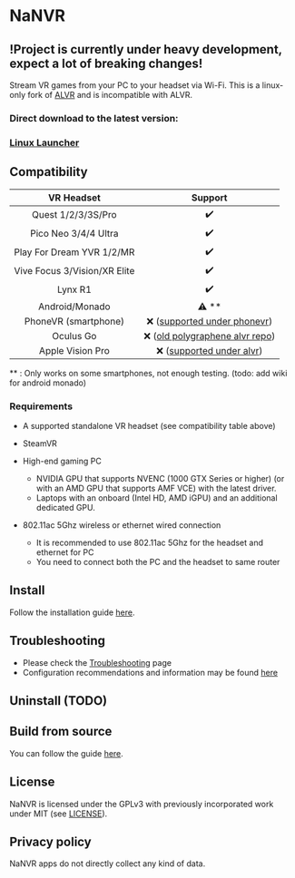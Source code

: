 <!-- <p align="center"> <img width="500" src="resources/ALVR-Grey.svg"/> </p> -->

# NaNVR

## !Project is currently under heavy development, expect a lot of breaking changes!

Stream VR games from your PC to your headset via Wi-Fi.
This is a linux-only fork of [ALVR](https://github.com/alvr-org/ALVR) and is incompatible with ALVR.

### Direct download to the latest version:
### [Linux Launcher](https://github.com/nanvr/NaNVR/releases/latest/download/launcher_linux.tar.gz)

## Compatibility

|          VR Headset          |                                        Support                                             |
| :--------------------------: | :----------------------------------------------------------------------------------------: |
|      Quest 1/2/3/3S/Pro      |                                   :heavy_check_mark:                                       |
|     Pico Neo 3/4/4 Ultra     |                                   :heavy_check_mark:                                       |
|    Play For Dream YVR 1/2/MR |                                   :heavy_check_mark:                                       |
| Vive Focus 3/Vision/XR Elite |                                   :heavy_check_mark:                                       |
|           Lynx R1            |                                   :heavy_check_mark:                                       |
|        Android/Monado        |                                      :warning: **                                          |
|     PhoneVR (smartphone)     |     :x:    ([supported under phonevr](https://github.com/PhoneVR-Developers/PhoneVR))      |
|          Oculus Go           |                 :x: ([old polygraphene alvr repo](https://github.com/polygraphene/ALVR))   |
|       Apple Vision Pro       |             :x: ([supported under alvr](https://github.com/alvr-org/alvr-visionos))        |
 
\** : Only works on some smartphones, not enough testing. (todo: add wiki for android monado) 

### Requirements

-   A supported standalone VR headset (see compatibility table above)

-   SteamVR

-   High-end gaming PC
    -   NVIDIA GPU that supports NVENC (1000 GTX Series or higher) (or with an AMD GPU that supports AMF VCE) with the latest driver.
    -   Laptops with an onboard (Intel HD, AMD iGPU) and an additional dedicated GPU.

-   802.11ac 5Ghz wireless or ethernet wired connection
    -   It is recommended to use 802.11ac 5Ghz for the headset and ethernet for PC
    -   You need to connect both the PC and the headset to same router

## Install

Follow the installation guide [here](https://github.com/nanvr/NaNVR/wiki/Installation-guide).

## Troubleshooting

-   Please check the [Troubleshooting](https://github.com/nanvr/NaNVR/wiki/Troubleshooting) page
-   Configuration recommendations and information may be found [here](https://github.com/nanvr/NaNVR/wiki/Information-and-Recommendations)

## Uninstall (TODO)

## Build from source

You can follow the guide [here](https://github.com/nanvr/NaNVR/wiki/Building-From-Source).

## License

NaNVR is licensed under the GPLv3 with previously incorporated work under MIT (see [LICENSE](LICENSE)).

## Privacy policy

NaNVR apps do not directly collect any kind of data.
